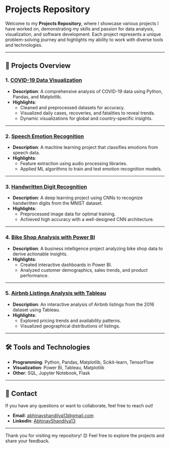 # Projects Repository

Welcome to my **Projects Repository**, where I showcase various projects I have worked on, demonstrating my skills and passion for data analysis, visualization, and software development. Each project represents a unique problem-solving journey and highlights my ability to work with diverse tools and technologies.

---

## 📂 Projects Overview

### 1. [COVID-19 Data Visualization](#)
- **Description**: A comprehensive analysis of COVID-19 data using Python, Pandas, and Matplotlib.
- **Highlights**:
  - Cleaned and preprocessed datasets for accuracy.
  - Visualized daily cases, recoveries, and fatalities to reveal trends.
  - Dynamic visualizations for global and country-specific insights.

---

### 2. [Speech Emotion Recognition](#)
- **Description**: A machine learning project that classifies emotions from speech data.
- **Highlights**:
  - Feature extraction using audio processing libraries.
  - Applied ML algorithms to train and test emotion recognition models.

---

### 3. [Handwritten Digit Recognition](#)
- **Description**: A deep learning project using CNNs to recognize handwritten digits from the MNIST dataset.
- **Highlights**:
  - Preprocessed image data for optimal training.
  - Achieved high accuracy with a well-designed CNN architecture.

---

### 4. [Bike Shop Analysis with Power BI](#)
- **Description**: A business intelligence project analyzing bike shop data to derive actionable insights.
- **Highlights**:
  - Created interactive dashboards in Power BI.
  - Analyzed customer demographics, sales trends, and product performance.

---

### 5. [Airbnb Listings Analysis with Tableau](#)
- **Description**: An interactive analysis of Airbnb listings from the 2016 dataset using Tableau.
- **Highlights**:
  - Explored pricing trends and availability patterns.
  - Visualized geographical distributions of listings.

---

## 🛠️ Tools and Technologies
- **Programming**: Python, Pandas, Matplotlib, Scikit-learn, TensorFlow
- **Visualization**: Power BI, Tableau, Matplotlib
- **Other**: SQL, Jupyter Notebook, Flask

---

## 📧 Contact
If you have any questions or want to collaborate, feel free to reach out!  
- **Email**: [abhinavshandilya13@gmail.com](mailto:abhinavshandilya13@gmail.com)  
- **LinkedIn**: [AbhinavShandilya13](https://www.linkedin.com/in/abhinavshandilya13/)  

---

Thank you for visiting my repository! 😊 Feel free to explore the projects and share your feedback.  
